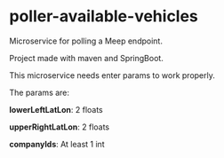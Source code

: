# poller-available-vehicles

Microservice for polling a Meep endpoint.

Project made with maven and SpringBoot.

This microservice needs enter params to work properly.

The params are:

**lowerLeftLatLon**: 2 floats

**upperRightLatLon**: 2 floats

**companyIds**: At least 1 int
